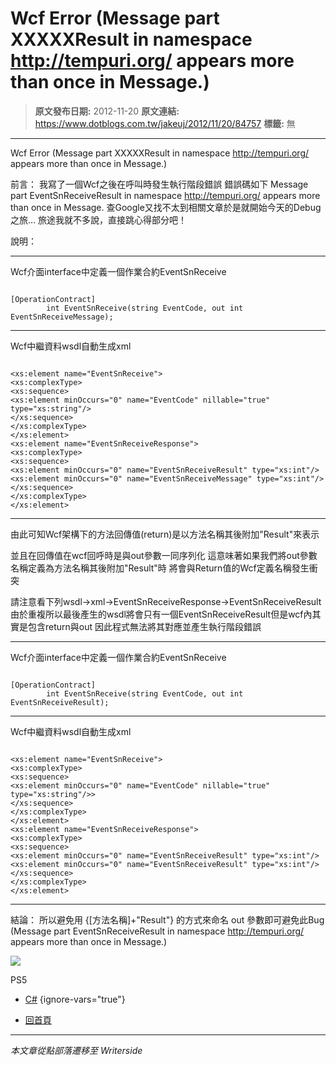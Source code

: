 # Wcf Error (Message part XXXXXResult in namespace http://tempuri.org/ appears more than once in Message.)

> **原文發布日期:** 2012-11-20
> **原文連結:** https://www.dotblogs.com.tw/jakeuj/2012/11/20/84757
> **標籤:** 無

---

Wcf Error (Message part XXXXXResult in namespace http://tempuri.org/ appears more than once in Message.)

前言：
我寫了一個Wcf之後在呼叫時發生執行階段錯誤
錯誤碼如下
Message part EventSnReceiveResult in namespace http://tempuri.org/ appears more than once in Message.
查Google又找不太到相關文章於是就開始今天的Debug之旅...
旅途我就不多說，直接跳心得部分吧！

說明：

---

Wcf介面interface中定義一個作業合約EventSnReceive

```

[OperationContract]
        int EventSnReceive(string EventCode, out int EventSnReceiveMessage);
```

---

Wcf中繼資料wsdl自動生成xml

```

<xs:element name="EventSnReceive">
<xs:complexType>
<xs:sequence>
<xs:element minOccurs="0" name="EventCode" nillable="true" type="xs:string"/>
</xs:sequence>
</xs:complexType>
</xs:element>
<xs:element name="EventSnReceiveResponse">
<xs:complexType>
<xs:sequence>
<xs:element minOccurs="0" name="EventSnReceiveResult" type="xs:int"/>
<xs:element minOccurs="0" name="EventSnReceiveMessage" type="xs:int"/>
</xs:sequence>
</xs:complexType>
</xs:element>
```

---

由此可知Wcf架構下的方法回傳值(return)是以方法名稱其後附加"Result"來表示

並且在回傳值在wcf回呼時是與out參數一同序列化
這意味著如果我們將out參數名稱定義為方法名稱其後附加"Result"時
將會與Return值的Wcf定義名稱發生衝突

請注意看下列wsdl->xml->EventSnReceiveResponse->EventSnReceiveResult
由於重複所以最後產生的wsdl將會只有一個EventSnReceiveResult但是wcf內其實是包含return與out
因此程式無法將其對應並產生執行階段錯誤

---

Wcf介面interface中定義一個作業合約EventSnReceive

```

[OperationContract]
        int EventSnReceive(string EventCode, out int EventSnReceiveResult);
```

---

Wcf中繼資料wsdl自動生成xml

```

<xs:element name="EventSnReceive">
<xs:complexType>
<xs:sequence>
<xs:element minOccurs="0" name="EventCode" nillable="true" type="xs:string"/>>
</xs:sequence>
</xs:complexType>
</xs:element>
<xs:element name="EventSnReceiveResponse">
<xs:complexType>
<xs:sequence>
<xs:element minOccurs="0" name="EventSnReceiveResult" type="xs:int"/>
<xs:element minOccurs="0" name="EventSnReceiveResult" type="xs:int"/>
</xs:sequence>
</xs:complexType>
</xs:element>
```

---

結論：
所以避免用 {[方法名稱]+"Result"} 的方式來命名 out 參數即可避免此Bug
(Message part EventSnReceiveResult in namespace http://tempuri.org/ appears more than once in Message.)

![](https://card.psnprofiles.com/1/jakeuj.png)

PS5

* [C#](/jakeuj/Tags?qq=C%23)
{ignore-vars="true"}

* [回首頁](/jakeuj)

---

*本文章從點部落遷移至 Writerside*
